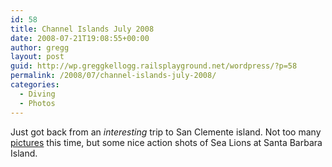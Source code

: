 ```yaml
---
id: 58
title: Channel Islands July 2008
date: 2008-07-21T19:08:55+00:00
author: gregg
layout: post
guid: http://wp.greggkellogg.railsplayground.net/wordpress/?p=58
permalink: /2008/07/channel-islands-july-2008/
categories:
  - Diving
  - Photos
---
```

Just got back from an _interesting_ trip to San Clemente island. Not too many [pictures](/galleries/Channel%20Islands%202008-07/index.html) this time, but some nice action shots of Sea Lions at Santa Barbara Island.
